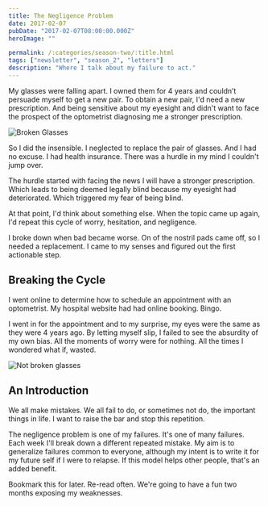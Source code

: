 ```yaml
---
title: The Negligence Problem
date: 2017-02-07
pubDate: "2017-02-07T08:00:00.000Z"
heroImage: ""

permalink: /:categories/season-two/:title.html
tags: ["newsletter", "season_2", "letters"]
description: "Where I talk about my failure to act."
---
```


My glasses were falling apart. I owned them for 4 years and couldn’t persuade myself to get a new pair. To obtain a new pair, I'd need a new prescription. And being sensitive about my eyesight and didn't want to face the prospect of the optometrist diagnosing me a stronger prescription.

![Broken Glasses](https://gallery.tinyletterapp.com/b7acb1dd09358f1ed19f16a562a005fc08d42511/images/9a41b8ab-a59d-4f86-8454-973e375cc8c0.jpg)

So I did the insensible. I neglected to replace the pair of glasses. And I had no excuse. I had health insurance. There was a hurdle in my mind I couldn't jump over.

The hurdle started with facing the news I will have a stronger prescription. Which leads to being deemed legally blind because my eyesight had deteriorated. Which triggered my fear of being blind.

At that point, I'd think about something else. When the topic came up again, I'd repeat this cycle of worry, hesitation, and negligence.

I broke down when bad became worse. On of the nostril pads came off, so I needed a replacement. I came to my senses and figured out the first actionable step.

## Breaking the Cycle

I went online to determine how to schedule an appointment with an optometrist. My hospital website had had online booking. Bingo.

I went in for the appointment and to my surprise, my eyes were the same as they were 4 years ago. By letting myself slip, I failed to see the absurdity of my own bias. All the moments of worry were for nothing. All the times I wondered what if, wasted.

![Not broken glasses](https://gallery.tinyletterapp.com/b7acb1dd09358f1ed19f16a562a005fc08d42511/images/ed933276-b7eb-426c-bac6-13cd19c3ca0d.jpg)

## An Introduction

We all make mistakes. We all fail to do, or sometimes not do, the important things in life. I want to raise the bar and stop this repetition.

The negligence problem is one of my failures. It's one of many failures. Each week I'll break down a different repeated mistake. My aim is to generalize failures common to everyone, although my intent is to write it for my future self if I were to relapse. If this model helps other people, that's an added benefit.

Bookmark this for later. Re-read often. We're going to have a fun two months exposing my weaknesses.
